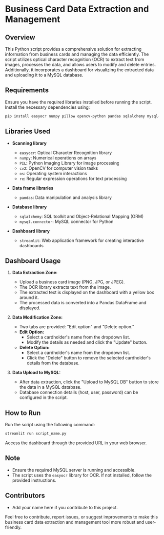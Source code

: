 # Business Card Data Extraction and Management

## Overview

This Python script provides a comprehensive solution for extracting information from business cards and managing the data efficiently. The script utilizes optical character recognition (OCR) to extract text from images, processes the data, and allows users to modify and delete entries. Additionally, it incorporates a dashboard for visualizing the extracted data and uploading it to a MySQL database.

## Requirements

Ensure you have the required libraries installed before running the script. Install the necessary dependencies using:

```bash
pip install easyocr numpy pillow opencv-python pandas sqlalchemy mysql-connector-python streamlit
```

## Libraries Used

- **Scanning library**
  - `easyocr`: Optical Character Recognition library
  - `numpy`: Numerical operations on arrays
  - `PIL`: Python Imaging Library for image processing
  - `cv2`: OpenCV for computer vision tasks
  - `os`: Operating system interactions
  - `re`: Regular expression operations for text processing

- **Data frame libraries**
  - `pandas`: Data manipulation and analysis library

- **Database library**
  - `sqlalchemy`: SQL toolkit and Object-Relational Mapping (ORM)
  - `mysql.connector`: MySQL connector for Python

- **Dashboard library**
  - `streamlit`: Web application framework for creating interactive dashboards
  

## Dashboard Usage

1. **Data Extraction Zone:**
    - Upload a business card image (PNG, JPG, or JPEG).
    - The OCR library extracts text from the image.
    - The extracted text is displayed on the dashboard with a yellow box around it.
    - The processed data is converted into a Pandas DataFrame and displayed.

2. **Data Modification Zone:**
    - Two tabs are provided: "Edit option" and "Delete option."
    - **Edit Option:**
        - Select a cardholder's name from the dropdown list.
        - Modify the details as needed and click the "Update" button.
    - **Delete Option:**
        - Select a cardholder's name from the dropdown list.
        - Click the "Delete" button to remove the selected cardholder's details from the database.

3. **Data Upload to MySQL:**
    - After data extraction, click the "Upload to MySQL DB" button to store the data in a MySQL database.
    - Database connection details (host, user, password) can be configured in the script.

## How to Run

Run the script using the following command:

```bash
streamlit run script_name.py
```

Access the dashboard through the provided URL in your web browser.

## Note

- Ensure the required MySQL server is running and accessible.
- The script uses the `easyocr` library for OCR. If not installed, follow the provided instructions.

## Contributors

- Add your name here if you contribute to this project.

Feel free to contribute, report issues, or suggest improvements to make this business card data extraction and management tool more robust and user-friendly.
